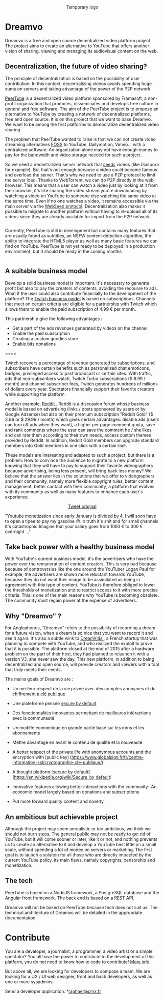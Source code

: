 <p align="center"><img src="../images/tmp_logo.png" alt="" /><br>Temporary logo</p>

# Dreamvo
Dreamvo is a free and open source decentralized video platform project. The project aims to create an alternative to YouTube that offers another vision of sharing, viewing and managing its audiovisual content on the web.

## Decentralization, the future of video sharing?
The principle of decentralization is based on the possibility of user contribution. In this context, decentralizing videos avoids spending huge sums on servers and taking advantage of the power of the P2P network.

<a href="https://github.com/Chocobozzz/PeerTube">PeerTube</a> is a decentralized video platform sponsored by Framasoft, a non-profit organization that promotes, disseminates and develops free culture in general and free software. The aim of the PeerTube project is to propose an alternative to YouTube by creating a network of decentralized platforms, free and open source. It is on this project that we want to base Dreamvo. We want to be among the first platforms to democratize decentralized video sharing.

The problem that PeerTube wanted to raise is that we can not create video streaming alternatives <a href="https://en.wikipedia.org/wiki/Free_and_open-source_software">FOSS</a> to YouTube, Dailymotion, Vimeo... with a centralized software. An organization alone may not have enough money to pay for the bandwidth and video storage needed for such a project.

So we need a decentralized server network that <a href="https://www.quora.com/What-are-seeds-peers-and-leeches-in-Torrents-language">seeds</a> videos (like Diaspora for example). But that's not enough because a video could become famous and overload the server. That's why we need to use a P2P protocol to limit the server load. Thanks to WebTorrent, we can do P2P directly in the web browser. This means that a user can watch a video just by looking at it from their browser, it's like sharing the video stream you're downloading by watching a video on YouTube to someone else watching the same video at the same time. Even if no one watches a video, it remains accessible via the main server via the <a href="http://getright.com/seedtorrent.html">WebSeed protocol</a>. Decentralization also makes it possible to migrate to another platform without having to re-upload all of its videos since they are already available for import from the P2P network.

<p align="center"><img src="../images/screen2.png" alt="" /></p>

Currently, PeerTube is still in development but contains many features that are usually found as subtitles, an NSFW content detection algorithm, the ability to integrate the HTML5 player as well as many basic features we can find on YouTube. PeerTube is not yet ready to be deployed in a production environment, but it should be ready in the coming months.

<p align="center"><img src="../images/screen1.png" alt="" /></p>

## A suitable business model
Develop a solid business model is important. It's necessary to generate profit but also to pay the creators of contents, avoiding the recourse to ads. What if the user could also contribute financially to the development of the platform? The <a href="https://medium.com/precoil/what-is-the-business-model-for-a-twitch-streamer-f3b9e5351666">Twitch business model</a> is based on subscriptions. Channels that meet on certain criteria are eligible for a partnership with Twitch which allows them to enable the paid subscription of 4.99 € per month.

This partnership give the following advantages :
* Get a part of the ads revenues generated by videos on the channel
* Enable the paid subscription
* Creating a custom goodies store
* Enable bits donations

====

Twitch recovers a percentage of revenue generated by subscriptions, and subscribers have certain benefits such as personalized chat emoticons, badges, privileged access to past broadcast or certain sites. With traffic, ads that non-subscribers watch, Twitch Turbo subscriptions ($ 8.99 / month) and channel subscriber fees, Twitch generates hundreds of millions of dollars every year. Spectators financially support their favorite creators while supporting the platform

Another example, <a href="https://www.feedough.com/reddit-make-money-reddit-business-model/"> Reddit </a>. Reddit is a discussion forum whose business model is based on advertising (links / posts sponsored by users or by Google Adsense) but also on their premium subscription "Reddit Gold" ($ 3.99 or $ 29.99 / month) which gives certain advantages: disable ads (users can turn off ads when they want), a higher per page comment quota, save and rank comments where the user can save the comment he / she likes and can rate them according to their own needs, access custom themes provided by Reddit. In addition, Reddit Gold members can upgrade standard members into Gold members in one click with a certain limit.

These models are interesting and adapted to such a project, but there is a problem: How to convince the audience to migrate to a new platform knowing that they will have to pay to support their favorite videographers because advertising, being less present, will bring back less money? We believe that the answer lies in the solutions that we offer to videographers and their community, namely more flexible copyright rules, better content management, better contact with their community, a platform that evolves with its community as well as many features to enhance each user's experience.

<p align="center"><img src="../images/tweet1.png" alt="" /><br><a href="https://twitter.com/_Amixem/status/953612321707917312">Tweet original</a></p>

"Youtube monetization since early January is divided by 4, I will soon have to open a tipee to pay my gasoline 😜.In truth it's shit and for small channels it's catastrophic.Imagine that your salary goes from 1000 € to 300 € overnight ..."

## Take back power with a healthy business model

With YouTube's current business model, it's the advertisers who have the power over the remuneration of content creators. This is very bad because because of controversies like the one around the YouTuber Logan Paul for example, the advertisers are shown more reluctant towards YouTube, because they do not want their image to be assimilated as being in agreement with this type of content. YouTube is therefore obliged to lower the thresholds of monetization and to restrict access to it with more precise criteria. This is one of the main reasons why YouTube is becoming obsolete. The community must regain power at the expense of advertisers.

## Why "Dreamvo" ?

For Anglophones, "Dreamvo" refers to the possibility of recording a dream for a future vision, when a dream is so nice that you want to record it and see it again. It's also a subtle wink to <a href="https://github.com/dreamvids"> DreamVids </a>, a French startup that was planning to compete with YouTube, and who realized the exploit to prove that it is possible. The platform closed at the end of 2015 after a hardware problem on the part of their host, they had planned to relaunch it with a version V3, she never saw the day. This new platform, in addition to being decentralized and open source, will provide creators and viewers with a tool that truly meets their needs.

The mains goals of Dreamvo are :

- Un meilleur respect de la vie privée avec des comptes anonymes et du chiffrement à [clé publique](https://www.globalsign.fr/fr/centre-information-ssl/cryptographie-cle-publique/)
- Une plateforme pensée [secure by default](https://en.wikipedia.org/wiki/Secure_by_default)
- Des fonctionnalités innovantes permettant de meilleures intéractions avec la communauté
- Un modèle économique en grande partie basé sur les dons et les abonnements
- Mettre davantage en avant le contenu de qualité et la nouveauté

- A better respect of the private life with anonymous accounts and the encryption with [public key] (https://www.globalsign.fr/fr/centre-information-ssl/cryptographie-cle-publique/)
- A thought platform [secure by default] (https://en.wikipedia.org/wiki/Secure_by_default)
- Innovative features allowing better interactions with the community- An economic model largely based on donations and subscriptions
- Put more forward quality content and novelty
  
## An ambitious but achievable project
Although the project may seem unrealistic or too ambitious, we think we should not burn steps. The general public may not be ready to get rid of YouTube, but it will come sooner or later, like it or not, and nothing prevents us to create an alternative to it and develop a YouTube best little on a small scale, without spending a lot of money on servers or marketing. The first goal is to launch a solution for all those who are directly impacted by the current YouTube policy, its main flaws, namely copyrights, censorship and monetization.

## The tech
PeerTube is based on a NodeJS framework, a PostgreSQL database and the Angular front framework. The back end is based on a REST API.

Dreamvo will not be based on PeerTube because tech does not suit us. The technical architecture of Dreamvo will be detailed in the appropriate documentation.

# Contribute
You are a developer, a journalist, a programmer, a video artist or a simple spectator? You all have the power to contribute to the development of this platform, you do not need to know how to code to contribute! <a href="https://github.com/Chocobozzz/PeerTube/blob/develop/.github/CONTRIBUTING.md"> More info </a>

But above all, we are looking for developers to compose a team. We are looking for a UX / UI web designer, front and back developers, as well as one or more sysadmins.

Send a developer application: *raphael@crvx.fr
